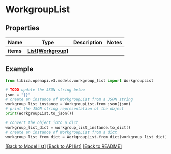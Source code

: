 # WorkgroupList


## Properties

Name | Type | Description | Notes
------------ | ------------- | ------------- | -------------
**items** | [**List[Workgroup]**](Workgroup.md) |  | 

## Example

```python
from libica.openapi.v3.models.workgroup_list import WorkgroupList

# TODO update the JSON string below
json = "{}"
# create an instance of WorkgroupList from a JSON string
workgroup_list_instance = WorkgroupList.from_json(json)
# print the JSON string representation of the object
print(WorkgroupList.to_json())

# convert the object into a dict
workgroup_list_dict = workgroup_list_instance.to_dict()
# create an instance of WorkgroupList from a dict
workgroup_list_from_dict = WorkgroupList.from_dict(workgroup_list_dict)
```
[[Back to Model list]](../README.md#documentation-for-models) [[Back to API list]](../README.md#documentation-for-api-endpoints) [[Back to README]](../README.md)


